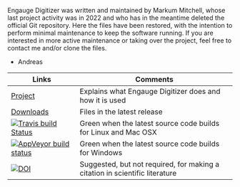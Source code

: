 Engauge Digitizer was written and maintained by Markum Mitchell, whose last project activity was in 2022
and who has in the meantime deleted the official Git repository. Here the files have been restored, 
with the intention to perform minimal maintenance to keep the software running. If you are interested
in more active maintenance or taking over the project, feel free to contact me and/or clone the files.
- Andreas

Links                                                                            | Comments
-------------------------------------------------------------------------------- | --------------------------------------------------------------------------- |
[Project](http://akhuettel.github.io/engauge-digitizer)                     | Explains what Engauge Digitizer does and how it is used                     |
[Downloads](https://github.com/akhuettel/engauge-digitizer/releases/latest) | Files in the latest release                                                 |
[![Travis build Status](https://travis-ci.com/akhuettel/engauge-digitizer.svg?branch=master)](https://travis-ci.com/github/akhuettel/engauge-digitizer)                                                           | Green when the latest source code builds for Linux and Mac OSX              |
[![AppVeyor build status](https://ci.appveyor.com/api/projects/status/1o7p8iu8qxq0p7ri/branch/master?svg=true)](https://ci.appveyor.com/project/akhuettel/engauge-digitizer/branch/master)                      | Green when the latest source code builds for Windows                        |
[![DOI](https://zenodo.org/badge/26443394.svg)](https://zenodo.org/badge/latestdoi/26443394)                                                                                                                         | Suggested, but not required, for making a citation in scientific literature |

